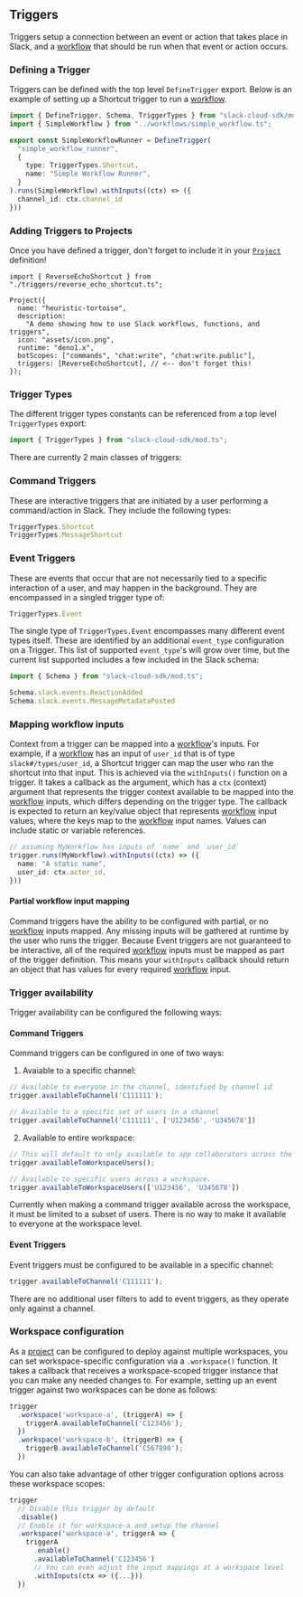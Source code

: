 ## Triggers

Triggers setup a connection between an event or action that takes place in Slack, and a [workflow][workflows] that should be run when that event or action occurs.

### Defining a Trigger

Triggers can be defined with the top level `DefineTrigger` export. Below is an example of setting up a Shortcut trigger to run a [workflow][workflows].

```ts
import { DefineTrigger, Schema, TriggerTypes } from "slack-cloud-sdk/mod.ts";
import { SimpleWorkflow } from "../workflows/simple_workflow.ts";

export const SimpleWorkflowRunner = DefineTrigger(
  "simple_workflow_runner",
  {
    type: TriggerTypes.Shortcut,
    name: "Simple Workflow Runner",
  }
).runs(SimpleWorkflow).withInputs((ctx) => ({
  channel_id: ctx.channel_id
}))
```

### Adding Triggers to Projects

Once you have defined a trigger, don't forget to include it in your [`Project`][project] definition!

    import { ReverseEchoShortcut } from "./triggers/reverse_echo_shortcut.ts";

    Project({
      name: "heuristic-tortoise",
      description:
        "A demo showing how to use Slack workflows, functions, and triggers",
      icon: "assets/icon.png",
      runtime: "deno1.x",
      botScopes: ["commands", "chat:write", "chat:write.public"],
      triggers: [ReverseEchoShortcut], // <-- don't forget this!
    });

### Trigger Types
The different trigger types constants can be referenced from a top level `TriggerTypes` export:

```ts
import { TriggerTypes } from "slack-cloud-sdk/mod.ts";
```

There are currently 2 main classes of triggers:

### Command Triggers
These are interactive triggers that are initiated by a user performing a command/action in Slack. They include the following types:


```ts
TriggerTypes.Shortcut
TriggerTypes.MessageShortcut
```


### Event Triggers
These are events that occur that are not necessarily tied to a specific interaction of a user, and may happen in the background. They are encompassed in a singled trigger type of:

```ts
TriggerTypes.Event
```

The single type of `TriggerTypes.Event` encompasses many different event types itself. These are identified by an additional `event_type` configuration on a Trigger. This list of supported `event_type`'s will grow over time, but the current list supported includes a few included in the Slack schema:

```ts
import { Schema } from "slack-cloud-sdk/mod.ts";

Schema.slack.events.ReactionAdded
Schema.slack.events.MessageMetadataPosted
```

### Mapping workflow inputs

Context from a trigger can be mapped into a [workflow][workflows]'s inputs. For example, if a [workflow][workflows] has an input of `user_id` that is of type `slack#/types/user_id`, a Shortcut trigger can map the user who ran the shortcut into that input. This is achieved via the `withInputs()` function on a trigger. It takes a callback as the argument, which has a `ctx` (context) argument that represents the trigger context available to be mapped into the [workflow][workflows] inputs, which differs depending on the trigger type. The callback is expected to return an key/value object that represents [workflow][workflows] input values, where the keys map to the [workflow][workflows] input names. Values can include static or variable references.

```ts
// assuming MyWorkflow has inputs of `name` and `user_id`
trigger.runs(MyWorkflow).withInputs((ctx) => ({
  name: "A static name",
  user_id: ctx.actor_id,
}))
```

#### Partial workflow input mapping
Command triggers have the ability to be configured with partial, or no [workflow][workflows] inputs mapped. Any missing inputs will be gathered at runtime by the user who runs the trigger. Because Event triggers are not guaranteed to be interactive, all of the required [workflow][workflows] inputs must be mapped as part of the trigger definition. This means your `withInputs` callback should return an object that has values for every required [workflow][workflows] input.


### Trigger availability
Trigger availability can be configured the following ways:

#### Command Triggers
Command triggers can be configured in one of two ways:

1. Avaiable to a specific channel:
```ts
// Available to everyone in the channel, identified by channel id
trigger.availableToChannel('C111111');

// Available to a specific set of users in a channel
trigger.availableToChannel('C111111', ['U123456', 'U345678'])
```

2. Available to entire workspace:
```ts
// This will default to only available to app collaborators across the workspace
trigger.availableToWorkspaceUsers();

// Available to specific users across a workspace.
trigger.availableToWorkspaceUsers(['U123456', 'U345678'])
```
Currently when making a command trigger available across the workspace, it must be limited to a subset of users. There is no way to make it available to everyone at the workspace level.

#### Event Triggers
Event triggers must be configured to be available in a specific channel:
```ts
trigger.availableToChannel('C111111');
```
There are no additional user filters to add to event triggers, as they operate only against a channel.

### Workspace configuration
As a [project][project] can be configured to deploy against multiple workspaces, you can set workspace-specific configuration via a `.workspace()` function. It takes a callback that receives a workspace-scoped trigger instance that you can make any needed changes to. For example, setting up an event trigger against two workspaces can be done as follows:

```ts
trigger
  .workspace('workspace-a', (triggerA) => {
    triggerA.availableToChannel('C123456');
  })
  .workspace('workspace-b', (triggerB) => {
    triggerB.availableToChannel('C567890');
  })
```

You can also take advantage of other trigger configuration options across these workspace scopes:

```ts
trigger
  // Disable this trigger by default
  .disable()
  // Enable it for workspace-a and setup the channel
  .workspace('workspace-a', triggerA => {
    triggerA
      .enable()
      .availableToChannel('C123456')
      // You can even adjust the input mappings at a workspace level
      .withInputs(ctx => ({...}))
  })
```

[workflows]: ./workflows.md
[project]: ./project.md
